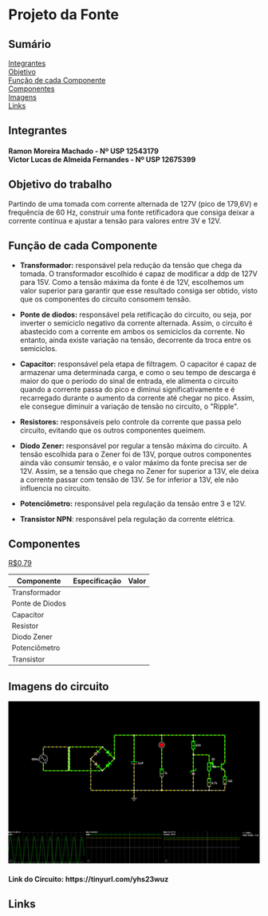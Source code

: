 # Projeto da Fonte

## Sumário
[Integrantes](#Integrantes) <br />
[Objetivo](#objetivo) <br />
[Função de cada Componente](#funcao) <br />
[Componentes](#Componentes) <br />
[Imagens](#imagens) <br />
[Links](#Links)

## Integrantes
<h4> Ramon Moreira Machado - Nº USP 12543179 <br />
Victor Lucas de Almeida Fernandes - Nº USP 12675399 </h4>

<a name="objetivo"> </a>
## Objetivo do trabalho
Partindo de uma tomada com corrente alternada de 127V (pico de 179,6V)
e frequência de 60 Hz, construir uma fonte retificadora que consiga deixar 
a corrente contínua e ajustar a tensão para valores entre 3V e 12V.


<a name="funcao"> </a>
## Função de cada Componente

* **Transformador:** 
responsável pela redução da tensão que chega da tomada. O transformador
escolhido é capaz de modificar a ddp de 127V para 15V. Como a tensão máxima 
da fonte é de 12V, escolhemos um valor superior para garantir que esse resultado
consiga ser obtido, visto que os componentes do circuito consomem tensão.

* **Ponte de diodos:** 
responsável pela retificação do circuito, ou seja, por inverter o 
semiciclo negativo da corrente alternada. Assim, o circuito é abastecido com a corrente 
em ambos os semiciclos da corrente. No entanto, ainda existe variação na tensão, decorrente
da troca entre os semiciclos.

* **Capacitor:** 
responsável pela etapa de filtragem. 
O capacitor é capaz de armazenar uma determinada carga, e como o seu tempo de descarga é maior
do que o período do sinal de entrada, ele alimenta o circuito quando a corrente passa do pico e diminui 
significativamente e é recarregado durante o aumento da corrente até chegar no pico. 
Assim, ele consegue diminuir a variação de tensão no circuito, o "Ripple".

* **Resistores:**
responsáveis pelo controle da corrente que passa pelo circuito, 
evitando que os outros componentes queimem.

* **Diodo Zener:**
responsável por regular a tensão máxima do circuito. A tensão escolhida para o Zener foi de 13V, porque 
outros componentes ainda vão consumir tensão, e o valor máximo da fonte precisa ser de 12V. 
Assim, se a tensão que chega no Zener for superior a 13V, ele deixa a corrente passar com tensão de 13V.
Se for inferior a 13V, ele não influencia no circuito.

* **Potenciômetro:**
responsável pela regulação da tensão entre 3 e 12V.

* **Transistor NPN**:
responsável pela regulação da corrente elétrica.

## Componentes
[R$0,79](https://www.baudaeletronica.com.br/capacitor-eletrolitico-1000uf-25v.html?gclid=CjwKCAjwgISIBhBfEiwALE19SV9PtG2yy8U5UN-H_dH_FWmCW822ftNFBUs8vyb2IieIiflBTjFcrRoCpP0QAvD_BwE)

| Componente | Especificação | Valor |
| --- | --- | --- |
| Transformador | | |`R$ x`|
| Ponte de Diodos | | | |
| Capacitor | | | |
| Resistor | | | |
| Diodo Zener | | | |
| Potenciômetro | | | |
| Transistor | | | |

<a name="imagens"> </a>
## Imagens do circuito
![Test Image 1](falstad.png)
<h4>Link do Circuito: https://tinyurl.com/yhs23wuz</h4>

## Links
